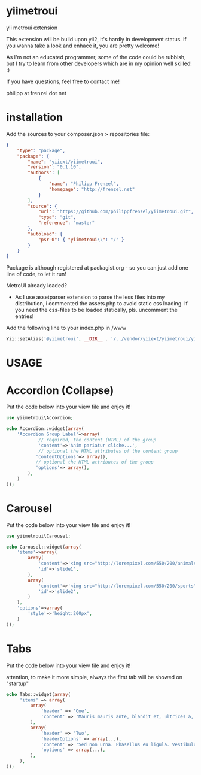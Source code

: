yiimetroui
==========

yii metroui extension

This extension will be build upon yii2, it's hardly in development status. If you wanna take a look and
enhace it, you are pretty welcome!

As I'm not an educated programmer, some of the code could be rubbish, but I try to learn from other
developers which are in my opinion well skilled! :)

If you have questions, feel free to contact me!

philipp at frenzel dot net

installation
============

Add the sources to your composer.json > repositories file:
```json
{
    "type": "package",
    "package": {
        "name": "yiiext/yiimetroui",
        "version": "0.1.10",
        "authors": [
            {
                "name": "Philipp Frenzel",
                "homepage": "http://frenzel.net"
            }
        ],
        "source": {
            "url": "https://github.com/philippfrenzel/yiimetroui.git",
            "type": "git",
            "reference": "master"
        },
        "autoload": {
            "psr-0": { "yiimetroui\\": "/" }
        }
    }
}
```

Package is although registered at packagist.org - so you can just add one line of code, to let it run!

MetroUI already loaded?
- As I use assetparser extension to parse the less files into my distribution, i commented the assets.php to avoid static css loading. If you need the css-files to be loaded statically, pls. uncomment the entries!

Add the following line to your index.php in /www

```php
Yii::setAlias('@yiimetroui', __DIR__ . '/../vendor/yiiext/yiimetroui/yiimetroui/');
```

USAGE
=====

Accordion (Collapse)
====================

Put the code below into your view file and enjoy it!

```php
use yiimetroui\Accordion;

echo Accordion::widget(array(
	'Accordion Group Label'=>array(
			// required, the content (HTML) of the group
			'content'=>'Anim pariatur cliche...',
			// optional the HTML attributes of the content group
	       'contentOptions'=> array(),
	       // optional the HTML attributes of the group
	       'options'=> array(),
		),
	)
));
```

Carousel
========

Put the code below into your view file and enjoy it!

```php
use yiimetroui\Carousel;

echo Carousel::widget(array(
	'items'=>array(
		array(
			'content'=>'<img src="http://lorempixel.com/550/200/animals"/>',
			'id'=>'slide1',
		),
		array(
			'content'=>'<img src="http://lorempixel.com/550/200/sports"/>',
			'id'=>'slide2',
		)
	),
	'options'=>array(
		'style'=>'height:200px',
	)
));
```

Tabs
====

Put the code below into your view file and enjoy it!

attention, to make it more simple, always the first tab will be showed on "startup"

```php
echo Tabs::widget(array(
     'items' => array(
         array(
             'header' => 'One',
             'content' => 'Mauris mauris ante, blandit et, ultrices a, suscipit eget...',
         ),
         array(
             'header' => 'Two',
             'headerOptions' => array(...),
             'content' => 'Sed non urna. Phasellus eu ligula. Vestibulum sit amet purus...',
             'options' => array(...),
         ),
     ),
));
```

